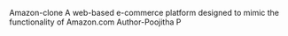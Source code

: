 Amazon-clone
A web-based e-commerce platform designed to mimic the functionality of Amazon.com
Author-Poojitha P
